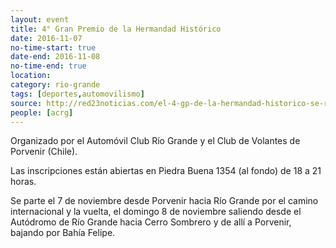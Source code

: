 ```yaml
---
layout: event 
title: 4° Gran Premio de la Hermandad Histórico
date: 2016-11-07
no-time-start: true
date-end: 2016-11-08
no-time-end: true
location: 
category: rio-grande
tags: [deportes,automovilismo]
source: http://red23noticias.com/el-4-gp-de-la-hermandad-historico-se-realizara-el-7-y-8-de-noviembre/
people: [acrg]
---
```


Organizado por el Automóvil Club Río Grande y el Club de Volantes de Porvenir (Chile). 

Las inscripciones están abiertas en Piedra Buena 1354 (al fondo) de 18 a 21 horas.

Se parte el 7 de noviembre desde Porvenir hacia Río Grande por el camino internacional y la vuelta, el domingo 8 de noviembre saliendo desde el Autódromo de Río Grande hacia Cerro Sombrero y de allí a Porvenir, bajando por Bahía Felipe.
 